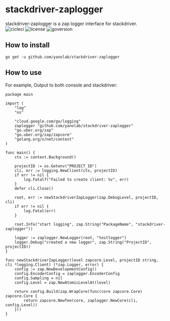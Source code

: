 # stackdriver-zaplogger

stackdriver-zaplogger is a zap logger interface for stackdriver.\
![cicleci](https://img.shields.io/circleci/project/github/yanolab/stackdriver-zaplogger.svg?label=circleci&style=popout)
![license](https://img.shields.io/github/license/yanolab/stackdriver-zaplogger.svg?style=popout)
![goversion](https://img.shields.io/badge/Go-1.12-green.svg)

## How to install

```
go get -u github.com/yanolab/stackdriver-zaplogger
```

## How to use

For example, Output to both console and stackdriver:
```
package main

import (
	"log"
	"os"

	"cloud.google.com/go/logging"
	zaplogger "github.com/yanolab/stackdriver-zaplogger"
	"go.uber.org/zap"
	"go.uber.org/zap/zapcore"
	"golang.org/x/net/context"
)

func main() {
	ctx := context.Background()

	projectID := os.Getenv("PROJECT_ID")
	cli, err := logging.NewClient(ctx, projectID)
	if err != nil {
		log.Fatalf("Failed to create client: %v", err)
	}
	defer cli.Close()

	root, err := newStackdriverZapLogger(zap.DebugLevel, projectID, cli)
	if err != nil {
		log.Fatal(err)
	}

	root.Info("start logging", zap.String("PackageName", "stackdriver-zaplogger"))

	logger := zaplogger.NewLogger(root, "testlogger")
	logger.Debug("created a new logger", zap.String("ProjectID", projectID))
}

func newStackdriverZapLogger(level zapcore.Level, projectID string, cli *logging.Client) (*zap.Logger, error) {
	config := zap.NewDevelopmentConfig()
	config.EncoderConfig = zaplogger.EncoderConfig
	config.Sampling = nil
	config.Level = zap.NewAtomicLevelAt(level)

	return config.Build(zap.WrapCore(func(core zapcore.Core) zapcore.Core {
		return zapcore.NewTee(core, zaplogger.NewCore(cli, config.Level))
	}))
}
```